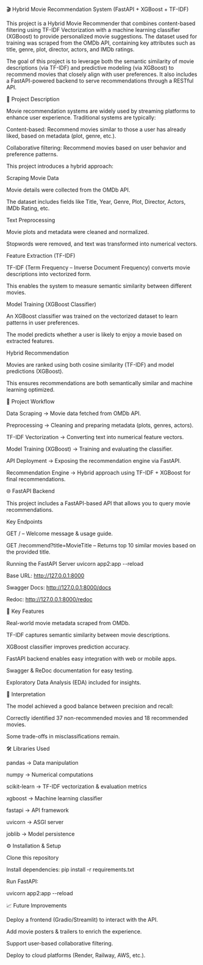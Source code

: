 🎬 Hybrid Movie Recommendation System (FastAPI + XGBoost + TF-IDF)

This project is a Hybrid Movie Recommender that combines content-based filtering using TF-IDF Vectorization with a machine learning classifier (XGBoost) to provide personalized movie suggestions. The dataset used for training was scraped from the OMDb API, containing key attributes such as title, genre, plot, director, actors, and IMDb ratings.

The goal of this project is to leverage both the semantic similarity of movie descriptions (via TF-IDF) and predictive modeling (via XGBoost) to recommend movies that closely align with user preferences. It also includes a FastAPI-powered backend to serve recommendations through a RESTful API.

📖 Project Description

Movie recommendation systems are widely used by streaming platforms to enhance user experience. Traditional systems are typically:

Content-based: Recommend movies similar to those a user has already liked, based on metadata (plot, genre, etc.).

Collaborative filtering: Recommend movies based on user behavior and preference patterns.

This project introduces a hybrid approach:

Scraping Movie Data

Movie details were collected from the OMDb API.

The dataset includes fields like Title, Year, Genre, Plot, Director, Actors, IMDb Rating, etc.

Text Preprocessing

Movie plots and metadata were cleaned and normalized.

Stopwords were removed, and text was transformed into numerical vectors.

Feature Extraction (TF-IDF)

TF-IDF (Term Frequency – Inverse Document Frequency) converts movie descriptions into vectorized form.

This enables the system to measure semantic similarity between different movies.

Model Training (XGBoost Classifier)

An XGBoost classifier was trained on the vectorized dataset to learn patterns in user preferences.

The model predicts whether a user is likely to enjoy a movie based on extracted features.

Hybrid Recommendation

Movies are ranked using both cosine similarity (TF-IDF) and model predictions (XGBoost).

This ensures recommendations are both semantically similar and machine learning optimized.



🚀 Project Workflow

Data Scraping → Movie data fetched from OMDb API.

Preprocessing → Cleaning and preparing metadata (plots, genres, actors).

TF-IDF Vectorization → Converting text into numerical feature vectors.

Model Training (XGBoost) → Training and evaluating the classifier.

API Deployment → Exposing the recommendation engine via FastAPI.

Recommendation Engine → Hybrid approach using TF-IDF + XGBoost for final recommendations.


🌐 FastAPI Backend

This project includes a FastAPI-based API that allows you to query movie recommendations.

Key Endpoints

GET / – Welcome message & usage guide.

GET /recommend?title=MovieTitle – Returns top 10 similar movies based on the provided title.



Running the FastAPI Server
uvicorn app2:app --reload


Base URL: http://127.0.0.1:8000

Swagger Docs: http://127.0.0.1:8000/docs

Redoc: http://127.0.0.1:8000/redoc



🔑 Key Features

Real-world movie metadata scraped from OMDb.

TF-IDF captures semantic similarity between movie descriptions.

XGBoost classifier improves prediction accuracy.

FastAPI backend enables easy integration with web or mobile apps.

Swagger & ReDoc documentation for easy testing.

Exploratory Data Analysis (EDA) included for insights.



📌 Interpretation

The model achieved a good balance between precision and recall:

Correctly identified 37 non-recommended movies and 18 recommended movies.

Some trade-offs in misclassifications remain.



🛠️ Libraries Used

pandas → Data manipulation

numpy → Numerical computations

scikit-learn → TF-IDF vectorization & evaluation metrics

xgboost → Machine learning classifier

fastapi → API framework

uvicorn → ASGI server

joblib → Model persistence


⚙️ Installation & Setup

Clone this repository

Install dependencies:
pip install -r requirements.txt


Run FastAPI:

uvicorn app2:app --reload



📈 Future Improvements

Deploy a frontend (Gradio/Streamlit) to interact with the API.

Add movie posters & trailers to enrich the experience.

Support user-based collaborative filtering.

Deploy to cloud platforms (Render, Railway, AWS, etc.).
